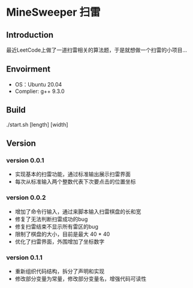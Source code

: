 # MineSweeper 扫雷


## Introduction

最近LeetCode上做了一道扫雷相关的算法题，于是就想做一个扫雷的小项目...

## Envoirment

- OS：Ubuntu 20.04
- Complier: g++ 9.3.0

## Build

./start.sh [length] [width]

## Version


### version 0.0.1
- 实现基本的扫雷功能，通过标准输出展示扫雷界面
- 每次从标准输入两个整数代表下次要点击的位置坐标

### version 0.0.2
- 增加了命令行输入，通过来脚本输入扫雷棋盘的长和宽
- 修复了无法判断扫雷成功的bug
- 修复扫雷结束不显示所有雷区的bug
- 限制了棋盘的大小，目前是最大 40 * 40
- 优化了扫雷界面，外围增加了坐标数字

### version 0.1.1
- 重新组织代码结构，拆分了声明和实现
- 修改部分变量为常量，修改部分变量名，增强代码可读性
